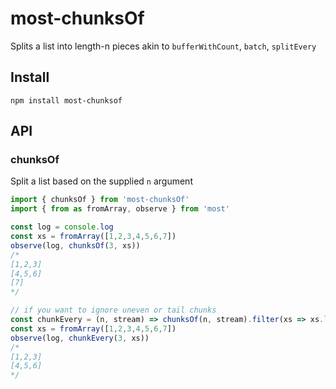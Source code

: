 # most-chunksOf

Splits a list into length-n pieces akin to `bufferWithCount`, `batch`, `splitEvery`

## Install

```shell
npm install most-chunksof
```

## API

### chunksOf 

Split a list based on the supplied `n` argument

```js
import { chunksOf } from 'most-chunksOf'
import { from as fromArray, observe } from 'most'

const log = console.log
const xs = fromArray([1,2,3,4,5,6,7])
observe(log, chunksOf(3, xs))
/*
[1,2,3]
[4,5,6]
[7]
*/

// if you want to ignore uneven or tail chunks
const chunkEvery = (n, stream) => chunksOf(n, stream).filter(xs => xs.length === n)
const xs = fromArray([1,2,3,4,5,6,7])
observe(log, chunkEvery(3, xs))
/*
[1,2,3]
[4,5,6]
*/
```